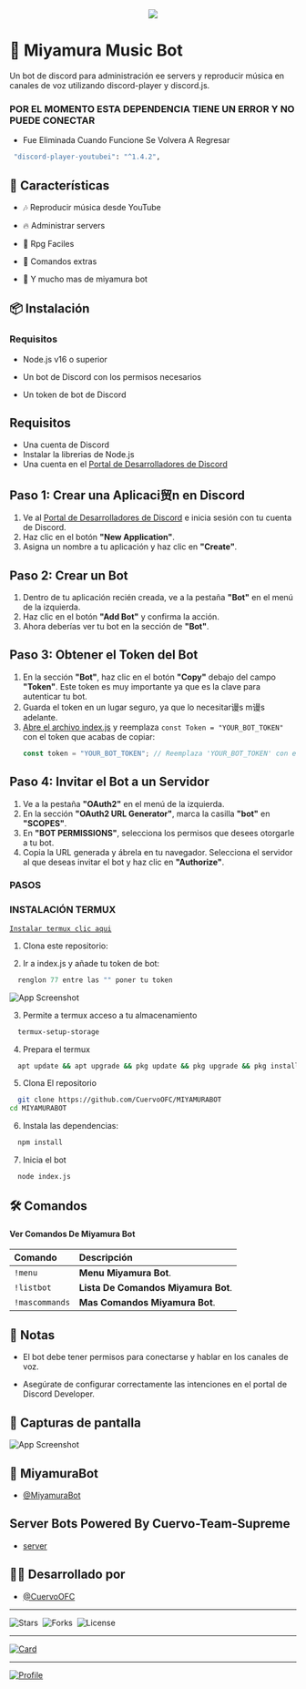 <center><img src="https://capsule-render.vercel.app/api?type=waving&color=gradient&height=200&section=header&text=MiyamuraBot&fontSize=80&fontAlignY=35&animation=twinkling&fontColor=gradient"/></center>


# 🎵 Miyamura Music Bot

Un bot de discord para administración ee servers y reproducir música en canales de voz utilizando discord-player y discord.js.

### POR EL MOMENTO ESTA DEPENDENCIA TIENE UN ERROR Y NO PUEDE CONECTAR 
- Fue Eliminada Cuando Funcione Se Volvera A Regresar
```bash
 "discord-player-youtubei": "^1.4.2",
```
## 🚀 Características

- 🎶 Reproducir música desde YouTube

- 🔥 Administrar servers

- 🎩 Rpg Faciles

- 🤖 Comandos extras

- 📢 Y mucho mas de miyamura bot


## 📦 Instalación

### Requisitos
- Node.js v16 o superior
 
- Un bot de Discord con los permisos necesarios

- Un token de bot de Discord
## Requisitos

- Una cuenta de Discord
- Instalar la librerias de Node.js
- Una cuenta en el [Portal de Desarrolladores de Discord](https://discord.com/developers/applications)

## Paso 1: Crear una Aplicaci贸n en Discord

1. Ve al [Portal de Desarrolladores de Discord](https://discord.com/developers/applications) e inicia sesión con tu cuenta de Discord.
2. Haz clic en el botón **"New Application"**.
3. Asigna un nombre a tu aplicación y haz clic en **"Create"**.

## Paso 2: Crear un Bot

1. Dentro de tu aplicación recién creada, ve a la pestaña **"Bot"** en el menú de la izquierda.
2. Haz clic en el botón **"Add Bot"** y confirma la acción.
3. Ahora deberías ver tu bot en la sección de **"Bot"**.

## Paso 3: Obtener el Token del Bot

1. En la sección **"Bot"**, haz clic en el botón **"Copy"** debajo del campo **"Token"**. Este token es muy importante ya que es la clave para autenticar tu bot.
2. Guarda el token en un lugar seguro, ya que lo necesitar谩s m谩s adelante.
3. [Abre el archivo index.js](https://github.com/CuervoOFC/MIYAMURABOT/blob/main/index.js#L15) y reemplaza `const Token = "YOUR_BOT_TOKEN"` con el token que acabas de copiar:
   ```javascript
   const token = "YOUR_BOT_TOKEN"; // Reemplaza 'YOUR_BOT_TOKEN' con el token de tu bot
   ```

## Paso 4: Invitar el Bot a un Servidor

1. Ve a la pestaña **"OAuth2"** en el menú de la izquierda.
2. En la sección **"OAuth2 URL Generator"**, marca la casilla **"bot"** en **"SCOPES"**.
3. En **"BOT PERMISSIONS"**, selecciona los permisos que desees otorgarle a tu bot.
4. Copia la URL generada y ábrela en tu navegador. Selecciona el servidor al que deseas invitar el bot y haz clic en **"Authorize"**.


### PASOS
### INSTALACIÓN TERMUX 
[`Instalar termux clic aqui`](https://f-droid.org/es/packages/com.termux/)

 1. Clona este repositorio:
 
 2. Ir a index.js y añade tu token de bot:
```index.js 
  renglon 77 entre las "" poner tu token 
```
![App Screenshot](imagenes/2025_0324_114347_Photo.jpg)

 3. Permite a termux acceso a tu almacenamiento
```bash 
  termux-setup-storage
```

 4. Prepara el termux
```bash 
  apt update && apt upgrade && pkg update && pkg upgrade && pkg install bash && pkg install libwebp && pkg install git -y && pkg install nodejs -y && pkg install ffmpeg -y && pkg install wget && pkg install imagemagick -y && pkg install yarn && pkg install nodejs 
```

 5. Clona El repositorio <el tuyo esto es ejemplo>
```bash
  git clone https://github.com/CuervoOFC/MIYAMURABOT
cd MIYAMURABOT
```

 6. Instala las dependencias:
```bash
  npm install
```

 7. Inicia el bot
```bash
  node index.js
```


    
## 🛠 Comandos

#### Ver Comandos De Miyamura Bot

| Comando         | Descripción                                      |
| :------------- | :---------------------------------------------- |
| `!menu` | **Menu Miyamura Bot**. |
| `!listbot` | **Lista De Comandos Miyamura Bot**. |
| `!mascommands` | **Mas Comandos Miyamura Bot**. |


## 📝 Notas
- El bot debe tener permisos para conectarse y hablar en los canales de voz.

- Asegúrate de configurar correctamente las intenciones en el portal de Discord Developer.

## 📸 Capturas de pantalla

![App Screenshot](imagenes/2025_0318_152649_Photo.jpg)


## 🤖 MiyamuraBot 

- [@MiyamuraBot](https://discord.com/oauth2/authorize?client_id=1351073834148823070&permissions=8&integration_type=0&scope=bot)

## Server Bots Powered By Cuervo-Team-Supreme 

- [server](https://discord.gg/WJZEjQng)
## 👨‍💻 Desarrollado por

- [@CuervoOFC](https://github.com/Fort503)

___

![Stars](https://img.shields.io/github/stars/CuervoOFC/MIYAMURABOT?style=social)&nbsp;&nbsp;![Forks](https://img.shields.io/github/forks/CuervoOFC/MIYAMURABOT?style=social)&nbsp;&nbsp;![License](https://img.shields.io/github/license/CuervoOFC/MIYAMURABOT)

___

[![Card](https://github-readme-stats.vercel.app/api/pin/?username=mrbaskan33&repo=discord-botlist&theme=tokyonight)](https://github.com/MrBaskan33/discord-botlist)

___

[![Profile](https://lanyard.cnrad.dev/api/1317568519767982091)](https://discord.com/users/1317568519767982091)

